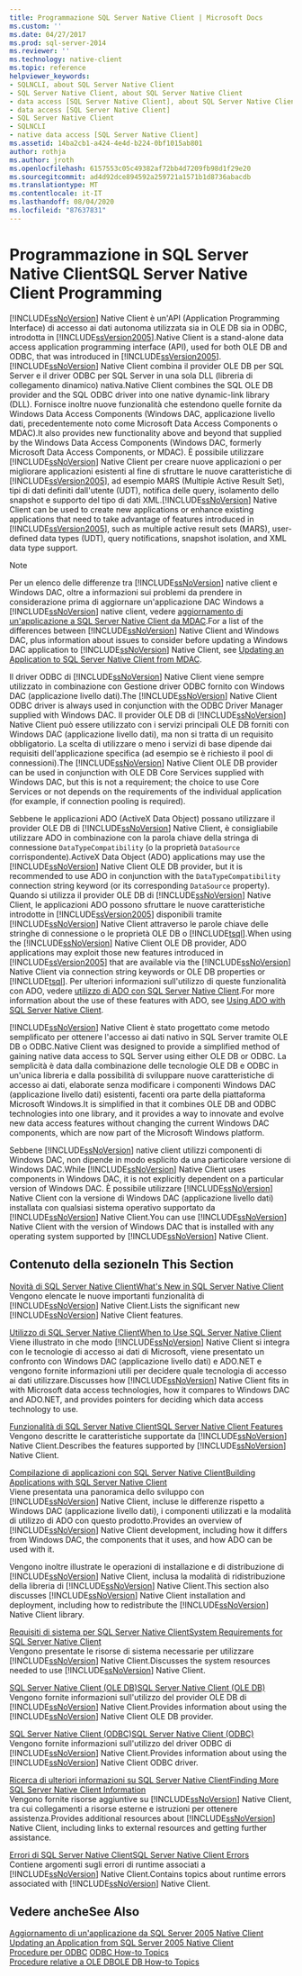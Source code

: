 ```yaml
---
title: Programmazione SQL Server Native Client | Microsoft Docs
ms.custom: ''
ms.date: 04/27/2017
ms.prod: sql-server-2014
ms.reviewer: ''
ms.technology: native-client
ms.topic: reference
helpviewer_keywords:
- SQLNCLI, about SQL Server Native Client
- SQL Server Native Client, about SQL Server Native Client
- data access [SQL Server Native Client], about SQL Server Native Client
- data access [SQL Server Native Client]
- SQL Server Native Client
- SQLNCLI
- native data access [SQL Server Native Client]
ms.assetid: 14ba2cb1-a424-4e4d-b224-0bf1015ab801
author: rothja
ms.author: jroth
ms.openlocfilehash: 6157553c05c49382af72bb4d7209fb98d1f29e20
ms.sourcegitcommit: ad4d92dce894592a259721a1571b1d8736abacdb
ms.translationtype: MT
ms.contentlocale: it-IT
ms.lasthandoff: 08/04/2020
ms.locfileid: "87637831"
---
```

# <a name="sql-server-native-client-programming"></a><span data-ttu-id="8b256-102">Programmazione in SQL Server Native Client</span><span class="sxs-lookup"><span data-stu-id="8b256-102">SQL Server Native Client Programming</span></span>
  [!INCLUDE[ssNoVersion](../../includes/ssnoversion-md.md)] <span data-ttu-id="8b256-103">Native Client è un'API (Application Programming Interface) di accesso ai dati autonoma utilizzata sia in OLE DB sia in ODBC, introdotta in [!INCLUDE[ssVersion2005](../../includes/ssversion2005-md.md)].</span><span class="sxs-lookup"><span data-stu-id="8b256-103">Native Client is a stand-alone data access application programming interface (API), used for both OLE DB and ODBC, that was introduced in [!INCLUDE[ssVersion2005](../../includes/ssversion2005-md.md)].</span></span> [!INCLUDE[ssNoVersion](../../includes/ssnoversion-md.md)] <span data-ttu-id="8b256-104">Native Client combina il provider OLE DB per SQL Server e il driver ODBC per SQL Server in una sola DLL (libreria di collegamento dinamico) nativa.</span><span class="sxs-lookup"><span data-stu-id="8b256-104">Native Client combines the SQL OLE DB provider and the SQL ODBC driver into one native dynamic-link library (DLL).</span></span> <span data-ttu-id="8b256-105">Fornisce inoltre nuove funzionalità che estendono quelle fornite da Windows Data Access Components (Windows DAC, applicazione livello dati, precedentemente noto come Microsoft Data Access Components o MDAC).</span><span class="sxs-lookup"><span data-stu-id="8b256-105">It also provides new functionality above and beyond that supplied by the Windows Data Access Components (Windows DAC, formerly Microsoft Data Access Components, or MDAC).</span></span> <span data-ttu-id="8b256-106">È possibile utilizzare [!INCLUDE[ssNoVersion](../../includes/ssnoversion-md.md)] Native Client per creare nuove applicazioni o per migliorare applicazioni esistenti al fine di sfruttare le nuove caratteristiche di [!INCLUDE[ssVersion2005](../../includes/ssversion2005-md.md)], ad esempio MARS (Multiple Active Result Set), tipi di dati definiti dall'utente (UDT), notifica delle query, isolamento dello snapshot e supporto del tipo di dati XML.</span><span class="sxs-lookup"><span data-stu-id="8b256-106">[!INCLUDE[ssNoVersion](../../includes/ssnoversion-md.md)] Native Client can be used to create new applications or enhance existing applications that need to take advantage of features introduced in [!INCLUDE[ssVersion2005](../../includes/ssversion2005-md.md)], such as multiple active result sets (MARS), user-defined data types (UDT), query notifications, snapshot isolation, and XML data type support.</span></span>  
  
> [!NOTE]  
>  <span data-ttu-id="8b256-107">Per un elenco delle differenze tra [!INCLUDE[ssNoVersion](../../includes/ssnoversion-md.md)] native client e Windows DAC, oltre a informazioni sui problemi da prendere in considerazione prima di aggiornare un'applicazione DAC Windows a [!INCLUDE[ssNoVersion](../../includes/ssnoversion-md.md)] native client, vedere [aggiornamento di un'applicazione a SQL Server Native Client da MDAC](applications/updating-an-application-to-sql-server-native-client-from-mdac.md).</span><span class="sxs-lookup"><span data-stu-id="8b256-107">For a list of the differences between [!INCLUDE[ssNoVersion](../../includes/ssnoversion-md.md)] Native Client and Windows DAC, plus information about issues to consider before updating a Windows DAC application to [!INCLUDE[ssNoVersion](../../includes/ssnoversion-md.md)] Native Client, see [Updating an Application to SQL Server Native Client from MDAC](applications/updating-an-application-to-sql-server-native-client-from-mdac.md).</span></span>  
  
 <span data-ttu-id="8b256-108">Il driver ODBC di [!INCLUDE[ssNoVersion](../../includes/ssnoversion-md.md)] Native Client viene sempre utilizzato in combinazione con Gestione driver ODBC fornito con Windows DAC (applicazione livello dati).</span><span class="sxs-lookup"><span data-stu-id="8b256-108">The [!INCLUDE[ssNoVersion](../../includes/ssnoversion-md.md)] Native Client ODBC driver is always used in conjunction with the ODBC Driver Manager supplied with Windows DAC.</span></span> <span data-ttu-id="8b256-109">Il provider OLE DB di [!INCLUDE[ssNoVersion](../../includes/ssnoversion-md.md)] Native Client può essere utilizzato con i servizi principali OLE DB forniti con Windows DAC (applicazione livello dati), ma non si tratta di un requisito obbligatorio. La scelta di utilizzare o meno i servizi di base dipende dai requisiti dell'applicazione specifica (ad esempio se è richiesto il pool di connessioni).</span><span class="sxs-lookup"><span data-stu-id="8b256-109">The [!INCLUDE[ssNoVersion](../../includes/ssnoversion-md.md)] Native Client OLE DB provider can be used in conjunction with OLE DB Core Services supplied with Windows DAC, but this is not a requirement; the choice to use Core Services or not depends on the requirements of the individual application (for example, if connection pooling is required).</span></span>  
  
 <span data-ttu-id="8b256-110">Sebbene le applicazioni ADO (ActiveX Data Object) possano utilizzare il provider OLE DB di [!INCLUDE[ssNoVersion](../../includes/ssnoversion-md.md)] Native Client, è consigliabile utilizzare ADO in combinazione con la parola chiave della stringa di connessione `DataTypeCompatibility` (o la proprietà `DataSource` corrispondente).</span><span class="sxs-lookup"><span data-stu-id="8b256-110">ActiveX Data Object (ADO) applications may use the [!INCLUDE[ssNoVersion](../../includes/ssnoversion-md.md)] Native Client OLE DB provider, but it is recommended to use ADO in conjunction with the `DataTypeCompatibility` connection string keyword (or its corresponding `DataSource` property).</span></span> <span data-ttu-id="8b256-111">Quando si utilizza il provider OLE DB di [!INCLUDE[ssNoVersion](../../includes/ssnoversion-md.md)] Native Client, le applicazioni ADO possono sfruttare le nuove caratteristiche introdotte in [!INCLUDE[ssVersion2005](../../includes/ssversion2005-md.md)] disponibili tramite [!INCLUDE[ssNoVersion](../../includes/ssnoversion-md.md)] Native Client attraverso le parole chiave delle stringhe di connessione o le proprietà OLE DB o [!INCLUDE[tsql](../../includes/tsql-md.md)].</span><span class="sxs-lookup"><span data-stu-id="8b256-111">When using the [!INCLUDE[ssNoVersion](../../includes/ssnoversion-md.md)] Native Client OLE DB provider, ADO applications may exploit those new features introduced in [!INCLUDE[ssVersion2005](../../includes/ssversion2005-md.md)] that are available via the [!INCLUDE[ssNoVersion](../../includes/ssnoversion-md.md)] Native Client via connection string keywords or OLE DB properties or [!INCLUDE[tsql](../../includes/tsql-md.md)].</span></span> <span data-ttu-id="8b256-112">Per ulteriori informazioni sull'utilizzo di queste funzionalità con ADO, vedere [utilizzo di ADO con SQL Server Native Client](applications/using-ado-with-sql-server-native-client.md).</span><span class="sxs-lookup"><span data-stu-id="8b256-112">For more information about the use of these features with ADO, see [Using ADO with SQL Server Native Client](applications/using-ado-with-sql-server-native-client.md).</span></span>  
  
 [!INCLUDE[ssNoVersion](../../includes/ssnoversion-md.md)] <span data-ttu-id="8b256-113">Native Client è stato progettato come metodo semplificato per ottenere l'accesso ai dati nativo in SQL Server tramite OLE DB o ODBC.</span><span class="sxs-lookup"><span data-stu-id="8b256-113">Native Client was designed to provide a simplified method of gaining native data access to SQL Server using either OLE DB or ODBC.</span></span> <span data-ttu-id="8b256-114">La semplicità è data dalla combinazione delle tecnologie OLE DB e ODBC in un'unica libreria e dalla possibilità di sviluppare nuove caratteristiche di accesso ai dati, elaborate senza modificare i componenti Windows DAC (applicazione livello dati) esistenti, facenti ora parte della piattaforma Microsoft Windows.</span><span class="sxs-lookup"><span data-stu-id="8b256-114">It is simplified in that it combines OLE DB and ODBC technologies into one library, and it provides a way to innovate and evolve new data access features without changing the current Windows DAC components, which are now part of the Microsoft Windows platform.</span></span>  
  
 <span data-ttu-id="8b256-115">Sebbene [!INCLUDE[ssNoVersion](../../includes/ssnoversion-md.md)] native client utilizzi componenti di Windows DAC, non dipende in modo esplicito da una particolare versione di Windows DAC.</span><span class="sxs-lookup"><span data-stu-id="8b256-115">While [!INCLUDE[ssNoVersion](../../includes/ssnoversion-md.md)] Native Client uses components in Windows DAC, it is not explicitly dependent on a particular version of Windows DAC.</span></span> <span data-ttu-id="8b256-116">È possibile utilizzare [!INCLUDE[ssNoVersion](../../includes/ssnoversion-md.md)] Native Client con la versione di Windows DAC (applicazione livello dati) installata con qualsiasi sistema operativo supportato da [!INCLUDE[ssNoVersion](../../includes/ssnoversion-md.md)] Native Client.</span><span class="sxs-lookup"><span data-stu-id="8b256-116">You can use [!INCLUDE[ssNoVersion](../../includes/ssnoversion-md.md)] Native Client with the version of Windows DAC that is installed with any operating system supported by [!INCLUDE[ssNoVersion](../../includes/ssnoversion-md.md)] Native Client.</span></span>  
  
## <a name="in-this-section"></a><span data-ttu-id="8b256-117">Contenuto della sezione</span><span class="sxs-lookup"><span data-stu-id="8b256-117">In This Section</span></span>  
 [<span data-ttu-id="8b256-118">Novità di SQL Server Native Client</span><span class="sxs-lookup"><span data-stu-id="8b256-118">What's New in SQL Server Native Client</span></span>](sql-server-native-client.md)  
 <span data-ttu-id="8b256-119">Vengono elencate le nuove importanti funzionalità di [!INCLUDE[ssNoVersion](../../includes/ssnoversion-md.md)] Native Client.</span><span class="sxs-lookup"><span data-stu-id="8b256-119">Lists the significant new [!INCLUDE[ssNoVersion](../../includes/ssnoversion-md.md)] Native Client features.</span></span>  
  
 [<span data-ttu-id="8b256-120">Utilizzo di SQL Server Native Client</span><span class="sxs-lookup"><span data-stu-id="8b256-120">When to Use SQL Server Native Client</span></span>](when-to-use-sql-server-native-client.md)  
 <span data-ttu-id="8b256-121">Viene illustrato in che modo [!INCLUDE[ssNoVersion](../../includes/ssnoversion-md.md)] Native Client si integra con le tecnologie di accesso ai dati di Microsoft, viene presentato un confronto con Windows DAC (applicazione livello dati) e ADO.NET e vengono fornite informazioni utili per decidere quale tecnologia di accesso ai dati utilizzare.</span><span class="sxs-lookup"><span data-stu-id="8b256-121">Discusses how [!INCLUDE[ssNoVersion](../../includes/ssnoversion-md.md)] Native Client fits in with Microsoft data access technologies, how it compares to Windows DAC and ADO.NET, and provides pointers for deciding which data access technology to use.</span></span>  
  
 [<span data-ttu-id="8b256-122">Funzionalità di SQL Server Native Client</span><span class="sxs-lookup"><span data-stu-id="8b256-122">SQL Server Native Client Features</span></span>](features/sql-server-native-client-features.md)  
 <span data-ttu-id="8b256-123">Vengono descritte le caratteristiche supportate da [!INCLUDE[ssNoVersion](../../includes/ssnoversion-md.md)] Native Client.</span><span class="sxs-lookup"><span data-stu-id="8b256-123">Describes the features supported by [!INCLUDE[ssNoVersion](../../includes/ssnoversion-md.md)] Native Client.</span></span>  
  
 [<span data-ttu-id="8b256-124">Compilazione di applicazioni con SQL Server Native Client</span><span class="sxs-lookup"><span data-stu-id="8b256-124">Building Applications with SQL Server Native Client</span></span>](applications/building-applications-with-sql-server-native-client.md)  
 <span data-ttu-id="8b256-125">Viene presentata una panoramica dello sviluppo con [!INCLUDE[ssNoVersion](../../includes/ssnoversion-md.md)] Native Client, incluse le differenze rispetto a Windows DAC (applicazione livello dati), i componenti utilizzati e la modalità di utilizzo di ADO con questo prodotto.</span><span class="sxs-lookup"><span data-stu-id="8b256-125">Provides an overview of [!INCLUDE[ssNoVersion](../../includes/ssnoversion-md.md)] Native Client development, including how it differs from Windows DAC, the components that it uses, and how ADO can be used with it.</span></span>  
  
 <span data-ttu-id="8b256-126">Vengono inoltre illustrate le operazioni di installazione e di distribuzione di [!INCLUDE[ssNoVersion](../../includes/ssnoversion-md.md)] Native Client, inclusa la modalità di ridistribuzione della libreria di [!INCLUDE[ssNoVersion](../../includes/ssnoversion-md.md)] Native Client.</span><span class="sxs-lookup"><span data-stu-id="8b256-126">This section also discusses [!INCLUDE[ssNoVersion](../../includes/ssnoversion-md.md)] Native Client installation and deployment, including how to redistribute the [!INCLUDE[ssNoVersion](../../includes/ssnoversion-md.md)] Native Client library.</span></span>  
  
 [<span data-ttu-id="8b256-127">Requisiti di sistema per SQL Server Native Client</span><span class="sxs-lookup"><span data-stu-id="8b256-127">System Requirements for SQL Server Native Client</span></span>](system-requirements-for-sql-server-native-client.md)  
 <span data-ttu-id="8b256-128">Vengono presentate le risorse di sistema necessarie per utilizzare [!INCLUDE[ssNoVersion](../../includes/ssnoversion-md.md)] Native Client.</span><span class="sxs-lookup"><span data-stu-id="8b256-128">Discusses the system resources needed to use [!INCLUDE[ssNoVersion](../../includes/ssnoversion-md.md)] Native Client.</span></span>  
  
 [<span data-ttu-id="8b256-129">SQL Server Native Client &#40;OLE DB&#41;</span><span class="sxs-lookup"><span data-stu-id="8b256-129">SQL Server Native Client &#40;OLE DB&#41;</span></span>](ole-db/sql-server-native-client-ole-db.md)  
 <span data-ttu-id="8b256-130">Vengono fornite informazioni sull'utilizzo del provider OLE DB di [!INCLUDE[ssNoVersion](../../includes/ssnoversion-md.md)] Native Client.</span><span class="sxs-lookup"><span data-stu-id="8b256-130">Provides information about using the [!INCLUDE[ssNoVersion](../../includes/ssnoversion-md.md)] Native Client OLE DB provider.</span></span>  
  
 [<span data-ttu-id="8b256-131">SQL Server Native Client &#40;ODBC&#41;</span><span class="sxs-lookup"><span data-stu-id="8b256-131">SQL Server Native Client &#40;ODBC&#41;</span></span>](odbc/sql-server-native-client-odbc.md)  
 <span data-ttu-id="8b256-132">Vengono fornite informazioni sull'utilizzo del driver ODBC di [!INCLUDE[ssNoVersion](../../includes/ssnoversion-md.md)] Native Client.</span><span class="sxs-lookup"><span data-stu-id="8b256-132">Provides information about using the [!INCLUDE[ssNoVersion](../../includes/ssnoversion-md.md)] Native Client ODBC driver.</span></span>  
  
 [<span data-ttu-id="8b256-133">Ricerca di ulteriori informazioni su SQL Server Native Client</span><span class="sxs-lookup"><span data-stu-id="8b256-133">Finding More SQL Server Native Client Information</span></span>](finding-more-sql-server-native-client-information.md)  
 <span data-ttu-id="8b256-134">Vengono fornite risorse aggiuntive su [!INCLUDE[ssNoVersion](../../includes/ssnoversion-md.md)] Native Client, tra cui collegamenti a risorse esterne e istruzioni per ottenere assistenza.</span><span class="sxs-lookup"><span data-stu-id="8b256-134">Provides additional resources about [!INCLUDE[ssNoVersion](../../includes/ssnoversion-md.md)] Native Client, including links to external resources and getting further assistance.</span></span>  
  
 [<span data-ttu-id="8b256-135">Errori di SQL Server Native Client</span><span class="sxs-lookup"><span data-stu-id="8b256-135">SQL Server Native Client Errors</span></span>](../native-client-ole-db-errors/errors.md)  
 <span data-ttu-id="8b256-136">Contiene argomenti sugli errori di runtime associati a [!INCLUDE[ssNoVersion](../../includes/ssnoversion-md.md)] Native Client.</span><span class="sxs-lookup"><span data-stu-id="8b256-136">Contains topics about runtime errors associated with [!INCLUDE[ssNoVersion](../../includes/ssnoversion-md.md)] Native Client.</span></span>  
  
## <a name="see-also"></a><span data-ttu-id="8b256-137">Vedere anche</span><span class="sxs-lookup"><span data-stu-id="8b256-137">See Also</span></span>  
 <span data-ttu-id="8b256-138">[Aggiornamento di un'applicazione da SQL Server 2005 Native Client](applications/updating-an-application-from-sql-server-2005-native-client.md) </span><span class="sxs-lookup"><span data-stu-id="8b256-138">[Updating an Application from SQL Server 2005 Native Client](applications/updating-an-application-from-sql-server-2005-native-client.md) </span></span>  
 <span data-ttu-id="8b256-139">[Procedure per ODBC](../native-client-odbc-how-to/odbc-how-to-topics.md) </span><span class="sxs-lookup"><span data-stu-id="8b256-139">[ODBC How-to Topics](../native-client-odbc-how-to/odbc-how-to-topics.md) </span></span>  
 [<span data-ttu-id="8b256-140">Procedure relative a OLE DB</span><span class="sxs-lookup"><span data-stu-id="8b256-140">OLE DB How-to Topics</span></span>](../native-client-ole-db-how-to/ole-db-how-to-topics.md)  
  
  

